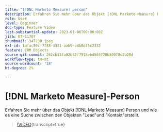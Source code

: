 ```yaml
---
title: "[!DNL Marketo Measure] person"
description: Erfahren Sie mehr über das Objekt [!DNL Marketo Measure] Person und wie es eine Suche zwischen den Objekten "Lead"und "Kontakt"erstellt.
role: User
level: Beginner
doc-type: Feature Video
last-substantial-update: 2023-01-06T00:00:00Z
jira: KT-11707
thumbnail: 347230.jpeg
exl-id: 1afac56c-7f88-4331-aab9-c4b8df5c2332
feature: CRM Objects
source-git-commit: 262cb13fa02b32f7918ebd569720b80078c2b28d
workflow-type: tm+mt
source-wordcount: '38'
ht-degree: 2%

---
```


# [!DNL Marketo Measure]-Person

Erfahren Sie mehr über das Objekt [!DNL Marketo Measure] Person und wie es eine Suche zwischen den Objekten &quot;Lead&quot;und &quot;Kontakt&quot;erstellt.

>[!VIDEO](https://video.tv.adobe.com/v/347230/?learn=on){transcript=true}
